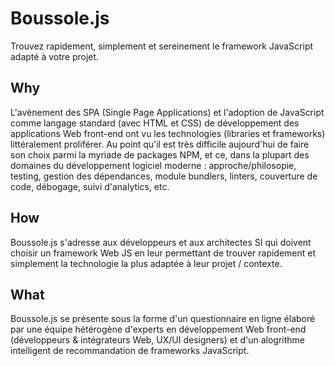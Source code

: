 # Boussole.js

Trouvez rapidement, simplement et sereinement le framework JavaScript adapté à votre projet.

## Why

L'avènement des SPA (Single Page Applications) et l'adoption de JavaScript comme langage standard (avec HTML et CSS) de développement des applications Web front-end ont vu les technologies (libraries et frameworks) littéralement proliférer. Au point qu'il est très difficile aujourd'hui de faire son choix parmi la myriade de packages NPM, et ce, dans la plupart des domaines du développement logiciel moderne : approche/philosopie, testing, gestion des dépendances, module bundlers, linters, couverture de code, débogage, suivi d'analytics, etc.

## How

Boussole.js s'adresse aux développeurs et aux architectes SI qui doivent choisir un framework Web JS en leur permettant de trouver rapidement et simplement la technologie la plus adaptée à leur projet / contexte.

## What

Boussole.js se présente sous la forme d'un questionnaire en ligne élaboré par une équipe hétérogène d'experts en développement Web front-end (développeurs & intégrateurs Web, UX/UI designers) et d'un alogrithme intelligent de recommandation de frameworks JavaScript.
